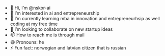 - 👋 Hi, I’m @nskor-ai
- 👀 I’m interested in ai and entrepreneurship
- 🌱 I’m currently learning mba in innovation and entrepreneurhsip as well coding at my free time
- 💞️ I’m looking to collaborate on new startup ideas
- 📫 How to reach me is through mail
- 😄 Pronouns: he
- ⚡ Fun fact: norwegian and latvian citizen that is russian

<!---
nskor-ai/nskor-ai is a ✨ special ✨ repository because its `README.md` (this file) appears on your GitHub profile.
You can click the Preview link to take a look at your changes.
--->
